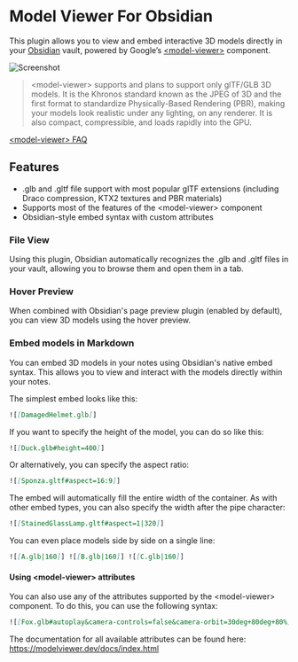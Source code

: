 # Model Viewer For Obsidian

This plugin allows you to view and embed interactive 3D models directly in your [Obsidian](http://obsidian.md/) vault, powered by Google’s [\<model-viewer\>](https://modelviewer.dev/) component.

![Screenshot](screenshot.avif)

> \<model-viewer\> supports and plans to support only glTF/GLB 3D models. It is the Khronos standard known as the JPEG of 3D and the first format to standardize Physically-Based Rendering (PBR), making your models look realistic under any lighting, on any renderer. It is also compact, compressible, and loads rapidly into the GPU.

[\<model-viewer\> FAQ](https://modelviewer.dev/docs/faq.html)

## Features

- .glb and .gltf file support with most popular glTF extensions (including Draco compression, KTX2 textures and PBR materials)
- Supports most of the features of the \<model-viewer\> component
- Obsidian-style embed syntax with custom attributes

### File View

Using this plugin, Obsidian automatically recognizes the .glb and .gltf files in your vault, allowing you to browse them and open them in a tab.

### Hover Preview

When combined with Obsidian's page preview plugin (enabled by default), you can view 3D models using the hover preview.

### Embed models in Markdown

You can embed 3D models in your notes using Obsidian's native embed syntax. This allows you to view and interact with the models directly within your notes.

The simplest embed looks like this:

```markdown
![[DamagedHelmet.glb]]
```

If you want to specify the height of the model, you can do so like this:

```markdown
![[Duck.glb#height=400]]
```

Or alternatively, you can specify the aspect ratio:

```markdown
![[Sponza.gltf#aspect=16:9]]
```

The embed will automatically fill the entire width of the container. As with other embed types, you can also specify the width after the pipe character:

```markdown
![[StainedGlassLamp.gltf#aspect=1|320]]
```

You can even place models side by side on a single line:

```markdown
![[A.glb|160]] ![[B.glb|160]] ![[C.glb|160]]
```

#### Using \<model-viewer\> attributes

You can also use any of the attributes supported by the \<model-viewer\> component. To do this, you can use the following syntax:

```markdown
![[Fox.glb#autoplay&camera-controls=false&camera-orbit=30deg+80deg+80%]]
```

The documentation for all available attributes can be found here: https://modelviewer.dev/docs/index.html
